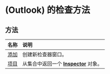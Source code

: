 
# (Outlook) 的检查方法

## 方法



|**名称**|**说明**|
|:-----|:-----|
|[添加](f83a1cac-8103-003b-4389-d4f596e78aaa.md)|创建新检查器窗口。|
|[项目](14bc41cf-68a4-2db5-8e0e-2c32ee9580e3.md)|从集合中返回一个  **[Inspector](d7384756-669c-0549-1032-c3b864187994.md)** 对象。|
